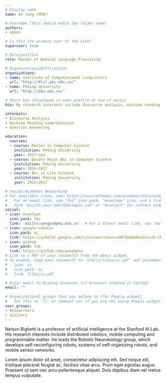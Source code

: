 ```yaml
---
# Display name
name: An Yang (杨安)

# Username (this should match the folder name)
authors:
- admin

# Is this the primary user of the site?
superuser: true

# Role/position
role: Master of Natural Language Processing

# Organizations/Affiliations
organizations:
- name: Institute of Computational Linguistics
  url: "http://klcl.pku.edu.cn/"
- name: Peking University
  url: "http://pku.edu.cn/"

# Short bio (displayed in user profile at end of posts)
bio: My research interests include discourse analysis, machine reading comprehension and question answering.

interests:
- Discourse Analysis
- Machine Reading Comprehension
- Question Answering

education:
  courses:
  - course: Master in Computer Science
    institution: Peking University
    year: 2017~now
  - course: Double Major BSc in Computer Science
    institution: Peking University
    year: 2014~2017
  - course: BSc in Life Science
    institution: Peking University
    year: 2013~2017

# Social/Academic Networking
# For available icons, see: https://sourcethemes.com/academic/docs/widgets/#icons
#   For an email link, use "fas" icon pack, "envelope" icon, and a link in the
#   form "mailto:your-email@example.com" or "#contact" for contact widget.
social:
- icon: envelope
  icon_pack: fas
  link: 'mailto:yangan@pku.edu.cn'  # For a direct email link, use "mailto:test@example.org".
- icon: google-scholar
  icon_pack: ai
  link: https://scholar.google.com/citations?user=vO9FZekAAAAJ&hl=zh-CN
- icon: github
  icon_pack: fab
  link: https://github.com/yangapku
# Link to a PDF of your resume/CV from the About widget.
# To enable, copy your resume/CV to `static/files/cv.pdf` and uncomment the lines below.  
# - icon: cv
#   icon_pack: ai
#   link: files/cv.pdf

# Enter email to display Gravatar (if Gravatar enabled in Config)
email: ""
  
# Organizational groups that you belong to (for People widget)
#   Set this to `[]` or comment out if you are not using People widget.  
user_groups:
- Researchers
- Visitors
---
```


Nelson Bighetti is a professor of artificial intelligence at the Stanford AI Lab. His research interests include distributed robotics, mobile computing and programmable matter. He leads the Robotic Neurobiology group, which develops self-reconfiguring robots, systems of self-organizing robots, and mobile sensor networks.

Lorem ipsum dolor sit amet, consectetur adipiscing elit. Sed neque elit, tristique placerat feugiat ac, facilisis vitae arcu. Proin eget egestas augue. Praesent ut sem nec arcu pellentesque aliquet. Duis dapibus diam vel metus tempus vulputate. 

